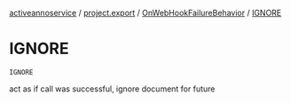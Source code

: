 [activeannoservice](../../index.md) / [project.export](../index.md) / [OnWebHookFailureBehavior](index.md) / [IGNORE](./-i-g-n-o-r-e.md)

# IGNORE

`IGNORE`

act as if call was successful, ignore document for future

